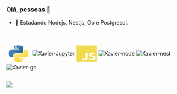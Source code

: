 ### Olá, pessoas 🐜

- 🌱 Estudando Nodejs, Nestjs, Go e Postgresql.

<!--[![Anurag's GitHub stats-Dark](https://github-readme-stats.vercel.app/api?username=Cauaxavier&show_icons=true&theme=dark#gh-dark-mode-only)](https://github.com/Cauaxavier/github-readme-stats#gh-dark-mode-only)

[![Top Langs](https://github-readme-stats.vercel.app/api/top-langs/?username=Cauaxavier&hide)](https://github.com/anuraghazra/github-readme-stats)-->
##

<div style="display: inline_block"><br>
  <img align="center" alt="Xavier-Python" height="55" width="65" src="https://raw.githubusercontent.com/devicons/devicon/master/icons/python/python-original.svg">
  <img align="center" alt="Xavier-Jupyter" height="55" width="65" src="https://cdn.jsdelivr.net/gh/devicons/devicon/icons/jupyter/jupyter-original-wordmark.svg" />
  <img align="center" alt="Xavier-Js" height="45" width="55" src="https://raw.githubusercontent.com/devicons/devicon/master/icons/javascript/javascript-plain.svg"> 
  <img align="center" alt="Xavier-node" height="55" width="65" src="https://cdn.jsdelivr.net/gh/devicons/devicon/icons/nodejs/nodejs-original.svg" />
  <img align="center" alt="Xavier-nest" height="55" width="65" src="https://cdn.jsdelivr.net/gh/devicons/devicon/icons/nestjs/nestjs-plain.svg" />
  <img align="center" alt="Xavier-go" height="55" width="65" src="https://cdn.jsdelivr.net/gh/devicons/devicon/icons/go/go-original.svg" />
          
                          
        
</div>
  
  ##
  
  <div>
     <a href="https://www.linkedin.com/in/cauã-gomes-xavier-032020233" target="_blank"><img src="https://img.shields.io/badge/-LinkedIn-%230077B5?style=for-the-badge&logo=linkedin&logoColor=white" target="_blank"></a>
  </div>

